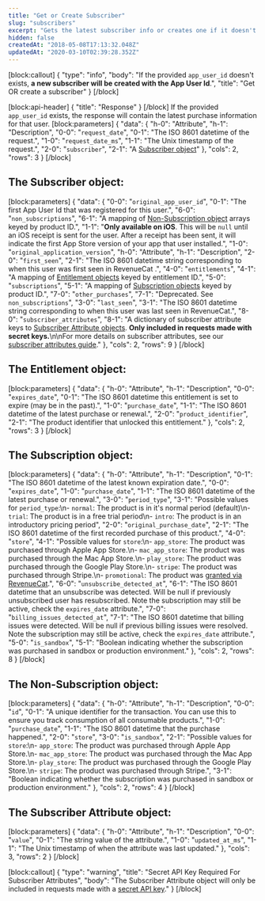 ```yaml
---
title: "Get or Create Subscriber"
slug: "subscribers"
excerpt: "Gets the latest subscriber info or creates one if it doesn't exist."
hidden: false
createdAt: "2018-05-08T17:13:32.048Z"
updatedAt: "2020-03-10T02:39:28.352Z"
---
```

[block:callout]
{
  "type": "info",
  "body": "If the provided `app_user_id` doesn't exists, **a new subscriber will be created with the App User Id**.",
  "title": "Get OR create a subscriber"
}
[/block]

[block:api-header]
{
  "title": "Response"
}
[/block]
If the provided `app_user_id` exists, the response will contain the latest purchase information for that user. 
[block:parameters]
{
  "data": {
    "h-0": "Attribute",
    "h-1": "Description",
    "0-0": "`request_date`",
    "0-1": "The ISO 8601 datetime of the request.",
    "1-0": "`request_date_ms`",
    "1-1": "The Unix timestamp of the request.",
    "2-0": "`subscriber`",
    "2-1": "A [Subscriber object](https://docs.revenuecat.com/reference#section-the-subscriber-object)"
  },
  "cols": 2,
  "rows": 3
}
[/block]
## The Subscriber object:
[block:parameters]
{
  "data": {
    "0-0": "`original_app_user_id`",
    "0-1": "The first App User Id that was registered for this user.",
    "6-0": "`non_subscriptions`",
    "6-1": "A mapping of [Non-Subscription object](https://docs.revenuecat.com/reference#section-the-non-subscription-object) arrays keyed by product ID.",
    "1-1": "**Only available on iOS**. This will be `null` until an iOS receipt is sent for the user. After a receipt has been sent, it will indicate the first App Store version of your app that user installed.",
    "1-0": "`original_application_version`",
    "h-0": "Attribute",
    "h-1": "Description",
    "2-0": "`first_seen`",
    "2-1": "The ISO 8601 datetime string corresponding to  when this user was first seen in RevenueCat .",
    "4-0": "`entitlements`",
    "4-1": "A mapping of [Entitlement objects](https://docs.revenuecat.com/reference#section-the-entitlement-object) keyed by entitlement ID.",
    "5-0": "`subscriptions`",
    "5-1": "A mapping of [Subscription objects](https://docs.revenuecat.com/reference#section-the-subscription-object) keyed by product ID.",
    "7-0": "`other_purchases`",
    "7-1": "Deprecated. See `non_subscriptions`",
    "3-0": "`last_seen`",
    "3-1": "The ISO 8601 datetime string corresponding to when this user was last seen in RevenueCat.",
    "8-0": "`subscriber_attributes`",
    "8-1": "A dictionary of subscriber attribute keys to [Subscriber Attribute objects](https://docs.revenuecat.com/reference#section-the-subscriber-attribute-object). **Only included in requests made with secret keys.**\n\nFor more details on subscriber attributes, see our [subscriber attributes guide](https://docs.revenuecat.com/docs/subscriber-attributes)."
  },
  "cols": 2,
  "rows": 9
}
[/block]
## The Entitlement object:
[block:parameters]
{
  "data": {
    "h-0": "Attribute",
    "h-1": "Description",
    "0-0": "`expires_date`",
    "0-1": "The ISO 8601 datetime this entitlement is set to expire (may be in the past).",
    "1-0": "`purchase_date`",
    "1-1": "The ISO 8601 datetime of the latest purchase or renewal.",
    "2-0": "`product_identifier`",
    "2-1": "The product identifier that unlocked this entitlement."
  },
  "cols": 2,
  "rows": 3
}
[/block]
## The Subscription object:
[block:parameters]
{
  "data": {
    "h-0": "Attribute",
    "h-1": "Description",
    "0-1": "The ISO 8601 datetime of the latest known expiration date.",
    "0-0": "`expires_date`",
    "1-0": "`purchase_date`",
    "1-1": "The ISO 8601 datetime of the latest purchase or renewal.",
    "3-0": "`period_type`",
    "3-1": "Possible values for `period_type`:\n- `normal`: The product is in it's normal period (default)\n- `trial`: The product is in a free trial period\n- `intro`: The product is in an introductory pricing period",
    "2-0": "`original_purchase_date`",
    "2-1": "The ISO 8601 datetime of the first recorded purchase of this product.",
    "4-0": "`store`",
    "4-1": "Possible values for `store`:\n- `app_store`: The product was purchased through Apple App Store.\n- `mac_app_store`: The product was purchased through the Mac App Store.\n- `play_store`: The product was purchased through the Google Play Store.\n- `stripe`: The product was purchased through Stripe.\n- `promotional`: The product was [granted via RevenueCat](doc:customers#section-granting-promotional-subscriptions).",
    "6-0": "`unsubscribe_detected_at`",
    "6-1": "The ISO 8601 datetime that an unsubscribe was detected. Will be null if previously unsubscribed user has resubscribed. Note the subscription may still be active, check the `expires_date` attribute.",
    "7-0": "`billing_issues_detected_at`",
    "7-1": "The ISO 8601 datetime that billing issues were detected. Will be null if previous billing issues were resolved. Note the subscription may still be active, check the `expires_date` attribute.",
    "5-0": "`is_sandbox`",
    "5-1": "Boolean indicating whether the subscription was purchased in sandbox or production environment."
  },
  "cols": 2,
  "rows": 8
}
[/block]
## The Non-Subscription object:
[block:parameters]
{
  "data": {
    "h-0": "Attribute",
    "h-1": "Description",
    "0-0": "`id`",
    "0-1": "A unique identifier for the transaction. You can use this to ensure you track consumption of all consumable products.",
    "1-0": "`purchase_date`",
    "1-1": "The ISO 8601 datetime that the purchase happened.",
    "2-0": "`store`",
    "3-0": "`is_sandbox`",
    "2-1": "Possible values for `store`:\n- `app_store`: The product was purchased through Apple App Store.\n- `mac_app_store`: The product was purchased through the Mac App Store.\n- `play_store`: The product was purchased through the Google Play Store.\n- `stripe`: The product was purchased through Stripe.",
    "3-1": "Boolean indicating whether the subscription was purchased in sandbox or production environment."
  },
  "cols": 2,
  "rows": 4
}
[/block]
## The Subscriber Attribute object:
[block:parameters]
{
  "data": {
    "h-0": "Attribute",
    "h-1": "Description",
    "0-0": "`value`",
    "0-1": "The string value of the attribute.",
    "1-0": "`updated_at_ms`",
    "1-1": "The Unix timestamp of when the attribute was last updated."
  },
  "cols": 3,
  "rows": 2
}
[/block]

[block:callout]
{
  "type": "warning",
  "title": "Secret API Key Required For Subscriber Attributes",
  "body": "The Subscriber Attribute object will only be included in requests made with a [secret API key](doc:authentication)."
}
[/block]